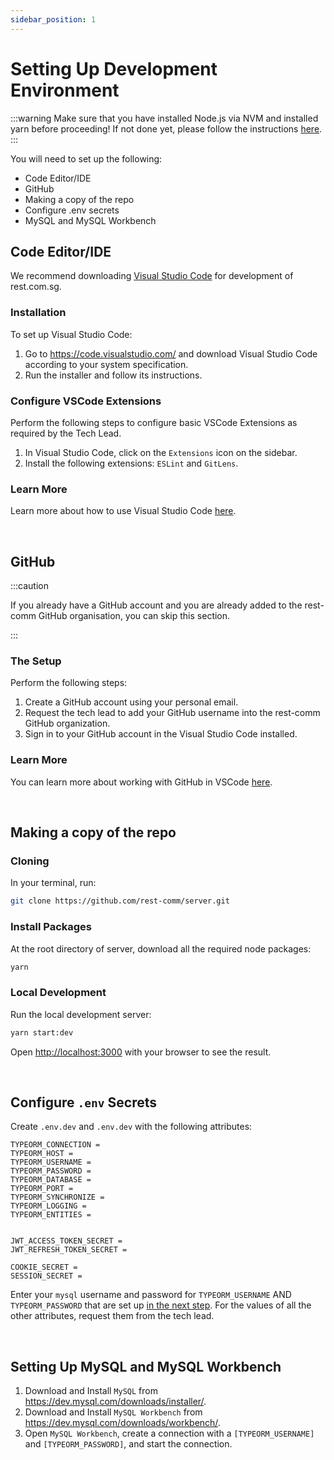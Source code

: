```yaml
---
sidebar_position: 1
---
```


# Setting Up Development Environment

:::warning
Make sure that you have installed Node.js via NVM and installed yarn before proceeding! If not done yet, please follow the instructions [here](/docs/category/getting-started).
:::

You will need to set up the following:
- Code Editor/IDE
- GitHub
- Making a copy of the repo
- Configure .env secrets
- MySQL and MySQL Workbench

## Code Editor/IDE

We recommend downloading [Visual Studio Code](https://code.visualstudio.com/) for development of rest.com.sg.

### Installation

To set up Visual Studio Code:
1. Go to https://code.visualstudio.com/ and download Visual Studio Code according to your system specification.
2. Run the installer and follow its instructions.

### Configure VSCode Extensions

Perform the following steps to configure basic VSCode Extensions as required by the Tech Lead.
1. In Visual Studio Code, click on the `Extensions` icon on the sidebar.
2. Install the following extensions: `ESLint` and `GitLens`.

### Learn More

Learn more about how to use Visual Studio Code [here](https://code.visualstudio.com/docs/getstarted/introvideos).

<br />

## GitHub

:::caution

If you already have a GitHub account and you are already added to the rest-comm GitHub organisation, you can skip this section.

:::

### The Setup

Perform the following steps:
1. Create a GitHub account using your personal email.
2. Request the tech lead to add your GitHub username into the rest-comm GitHub organization.
3. Sign in to your GitHub account in the Visual Studio Code installed.

### Learn More

You can learn more about working with GitHub in VSCode [here](https://code.visualstudio.com/docs/sourcecontrol/github).

<br />

## Making a copy of the repo

### Cloning

In your terminal, run:

```bash
git clone https://github.com/rest-comm/server.git
```

### Install Packages

At the root directory of server, download all the required node packages:

```bash
yarn
```

### Local Development

Run the local development server:

```bash
yarn start:dev
```

Open [http://localhost:3000](http://localhost:3000) with your browser to see the result.

<br />

## Configure `.env` Secrets

Create `.env.dev` and `.env.dev` with the following attributes:
```
TYPEORM_CONNECTION =
TYPEORM_HOST =
TYPEORM_USERNAME =
TYPEORM_PASSWORD =
TYPEORM_DATABASE =
TYPEORM_PORT =
TYPEORM_SYNCHRONIZE =
TYPEORM_LOGGING =
TYPEORM_ENTITIES =


JWT_ACCESS_TOKEN_SECRET =
JWT_REFRESH_TOKEN_SECRET =

COOKIE_SECRET =
SESSION_SECRET =
```

Enter your `mysql` username and password for `TYPEORM_USERNAME` AND `TYPEORM_PASSWORD` that are set up [in the next step](#setting-up-mysql-and-mysql-workbench). For the values of all the other attributes, request them from the tech lead.

<br />

## Setting Up MySQL and MySQL Workbench

1. Download and Install `MySQL` from https://dev.mysql.com/downloads/installer/.
2. Download and Install `MySQL Workbench` from https://dev.mysql.com/downloads/workbench/.
3. Open `MySQL Workbench`, create a connection with a `[TYPEORM_USERNAME]` and `[TYPEORM_PASSWORD]`, and start the connection.
